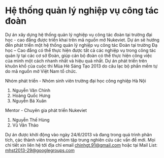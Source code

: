 Hệ thống quản lý nghiệp vụ công tác đoàn
===========
Dự án xây dựng hệ thống quản lý nghiệp vụ công tác đoàn tại trường đại học - cao đẳng được triển khai trên mã nguồn mở Nukeviet. Dự án sẽ hướng đến phát triển một hệ thống quản lý nghiệp vụ công tác Đoàn tại trường Đạ học – Cao đẳng có thể thực hiện được tất cả các nghiệp vụ trong công tác quản lý tại các cơ sở Đoàn, giúp cán bộ đoàn có thể thực hiện công việc của mình một cách nhanh nhất và hiệu quả nhất. Dự án phát triển trên khuôn khổ của cuộc thi Mùa Hè Sáng Tạo 2013 do câu lạc bộ phần mềm tự do mã nguồn mở Việt Nam tổ chức.

Nhóm phát triển - Nhóm sinh viên trường đại học công nghiệp Hà Nội
  
  1. Nguyễn Văn Chỉnh
  2. Hoàng Quốc Hưng
  3. Nguyễn Bá Xuân

Mentor - Chuyên gia phát triển Nukeviet
  1. Nguyễn Thế Hùng
  2. Vũ Văn Thảo

Dự án được khởi động vào ngày 24/6/2013 và đang trong quá trình phân tích, các thành viên trong nhóm tập trung nghiên cứu các vấn đề mới. Mọi chi tiết xin liên hệ tới địa chỉ email chinhgt.91@gmail.com hoặc tại Mail List: mhst2013-29@googlegroups.com
